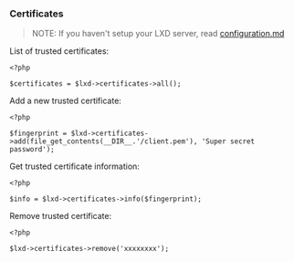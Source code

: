 ### Certificates

> NOTE: If you haven't setup your LXD server, read [configuration.md](configuration.md)

List of trusted certificates:

```
<?php

$certificates = $lxd->certificates->all();
```

Add a new trusted certificate:

```
<?php

$fingerprint = $lxd->certificates->add(file_get_contents(__DIR__.'/client.pem'), 'Super secret password');
```

Get trusted certificate information:

```
<?php

$info = $lxd->certificates->info($fingerprint);
```

Remove trusted certificate:

```
<?php

$lxd->certificates->remove('xxxxxxxx');
```
